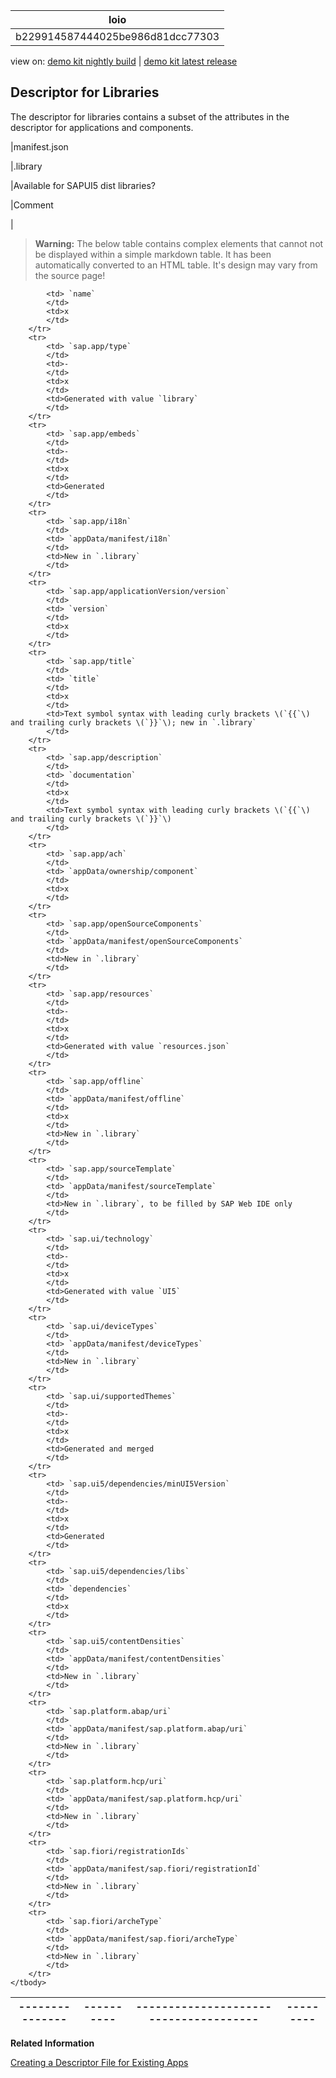 <!-- loiob229914587444025be986d81dcc77303 -->

| loio |
| -----|
| b229914587444025be986d81dcc77303 |

<div id="loio">

view on: [demo kit nightly build](https://openui5nightly.hana.ondemand.com/#/topic/b229914587444025be986d81dcc77303) | [demo kit latest release](https://openui5.hana.ondemand.com/#/topic/b229914587444025be986d81dcc77303)</div>

## Descriptor for Libraries

The descriptor for libraries contains a subset of the attributes in the descriptor for applications and components.

|manifest.json

|.library

|Available for SAPUI5 dist libraries?

|Comment

|
 > **Warning:** The below table contains complex elements that cannot not be displayed within a simple markdown table. It has been automatically converted to an HTML table. It's design may vary from the source page!

<table>
	<thead>
		<tr>
			<th>---------------</th>
			<th>----------</th>
			<th>--------------------------------------</th>
			<th>---------</th>
		</tr>
	</thead>
	<tbody>

			<td> `name` 
			</td>
			<td>x
			</td>
		</tr>
		<tr>
			<td> `sap.app/type` 
			</td>
			<td>-
			</td>
			<td>x
			</td>
			<td>Generated with value `library` 
			</td>
		</tr>
		<tr>
			<td> `sap.app/embeds` 
			</td>
			<td>-
			</td>
			<td>x
			</td>
			<td>Generated
			</td>
		</tr>
		<tr>
			<td> `sap.app/i18n` 
			</td>
			<td> `appData/manifest/i18n` 
			</td>
			<td>New in `.library` 
			</td>
		</tr>
		<tr>
			<td> `sap.app/applicationVersion/version` 
			</td>
			<td> `version` 
			</td>
			<td>x
			</td>
		</tr>
		<tr>
			<td> `sap.app/title` 
			</td>
			<td> `title` 
			</td>
			<td>x
			</td>
			<td>Text symbol syntax with leading curly brackets \(`{{`\) and trailing curly brackets \(`}}`\); new in `.library` 
			</td>
		</tr>
		<tr>
			<td> `sap.app/description` 
			</td>
			<td> `documentation` 
			</td>
			<td>x
			</td>
			<td>Text symbol syntax with leading curly brackets \(`{{`\) and trailing curly brackets \(`}}`\)
			</td>
		</tr>
		<tr>
			<td> `sap.app/ach` 
			</td>
			<td> `appData/ownership/component` 
			</td>
			<td>x
			</td>
		</tr>
		<tr>
			<td> `sap.app/openSourceComponents` 
			</td>
			<td> `appData/manifest/openSourceComponents` 
			</td>
			<td>New in `.library` 
			</td>
		</tr>
		<tr>
			<td> `sap.app/resources` 
			</td>
			<td>-
			</td>
			<td>x
			</td>
			<td>Generated with value `resources.json` 
			</td>
		</tr>
		<tr>
			<td> `sap.app/offline` 
			</td>
			<td> `appData/manifest/offline` 
			</td>
			<td>x
			</td>
			<td>New in `.library` 
			</td>
		</tr>
		<tr>
			<td> `sap.app/sourceTemplate` 
			</td>
			<td> `appData/manifest/sourceTemplate` 
			</td>
			<td>New in `.library`, to be filled by SAP Web IDE only
			</td>
		</tr>
		<tr>
			<td> `sap.ui/technology` 
			</td>
			<td>-
			</td>
			<td>x
			</td>
			<td>Generated with value `UI5` 
			</td>
		</tr>
		<tr>
			<td> `sap.ui/deviceTypes` 
			</td>
			<td> `appData/manifest/deviceTypes` 
			</td>
			<td>New in `.library` 
			</td>
		</tr>
		<tr>
			<td> `sap.ui/supportedThemes` 
			</td>
			<td>-
			</td>
			<td>x
			</td>
			<td>Generated and merged
			</td>
		</tr>
		<tr>
			<td> `sap.ui5/dependencies/minUI5Version` 
			</td>
			<td>-
			</td>
			<td>x
			</td>
			<td>Generated
			</td>
		</tr>
		<tr>
			<td> `sap.ui5/dependencies/libs` 
			</td>
			<td> `dependencies` 
			</td>
			<td>x
			</td>
		</tr>
		<tr>
			<td> `sap.ui5/contentDensities` 
			</td>
			<td> `appData/manifest/contentDensities` 
			</td>
			<td>New in `.library` 
			</td>
		</tr>
		<tr>
			<td> `sap.platform.abap/uri` 
			</td>
			<td> `appData/manifest/sap.platform.abap/uri` 
			</td>
			<td>New in `.library` 
			</td>
		</tr>
		<tr>
			<td> `sap.platform.hcp/uri` 
			</td>
			<td> `appData/manifest/sap.platform.hcp/uri` 
			</td>
			<td>New in `.library` 
			</td>
		</tr>
		<tr>
			<td> `sap.fiori/registrationIds` 
			</td>
			<td> `appData/manifest/sap.fiori/registrationId` 
			</td>
			<td>New in `.library` 
			</td>
		</tr>
		<tr>
			<td> `sap.fiori/archeType` 
			</td>
			<td> `appData/manifest/sap.fiori/archeType` 
			</td>
			<td>New in `.library` 
			</td>
		</tr>
	</tbody>
</table>

**Related Information**  


[Creating a Descriptor File for Existing Apps](Creating_a_Descriptor_File_for_Existing_Apps_3a9baba.md)

